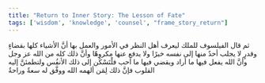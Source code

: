 ```yaml
---
title: "Return to Inner Story: The Lesson of Fate"
tags: ['wisdom', 'knowledge', 'counsel', "frame_story_return"]
---
```


 ثم قال الفيلسوف للملك ليعرف أهل النظر في الأمور والعمل بها أنَّ الأشياء كلها بقضاءٍ وقدرٍ لا يجلب أحدٌ منها إلى نفسه خيرًا ولا يدفع عنها مكروهًا وأنَّ ذلك كله من الله عز وجل وأنَّ الله يفعل فيها ما أراد ويقضي فيها ما أحب فلْتَسْكُن إلى ذلك الأنفُس ولتطمئنَّ إليه القلوب فإنَّ ذلك لِمَن ألهمه الله ووفَّق له سعةٌ وراحةٌ

